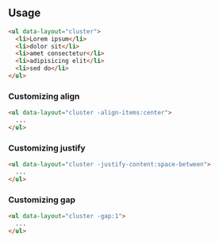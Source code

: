 ## Usage

```html
<ul data-layout="cluster">
  <li>Lorem ipsum</li>
  <li>dolor sit</li>
  <li>amet consectetur</li>
  <li>adipisicing elit</li>
  <li>sed do</li>
</ul>
```

### Customizing align

```html
<ul data-layout="cluster -align-items:center">
  ...
</ul>
```

### Customizing justify

```html
<ul data-layout="cluster -justify-content:space-between">
  ...
</ul>
```

### Customizing gap

```html
<ul data-layout="cluster -gap:1">
  ...
</ul>
```
